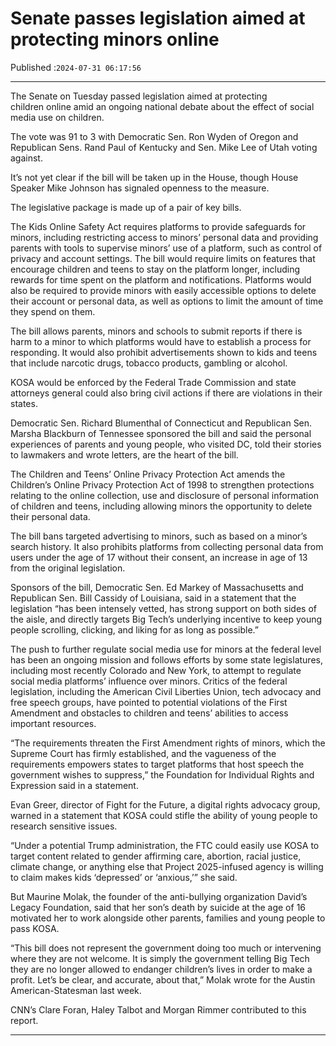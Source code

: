 # Senate passes legislation aimed at protecting minors online

Published :`2024-07-31 06:17:56`

---

The Senate on Tuesday passed legislation aimed at protecting children online amid an ongoing national debate about the effect of social media use on children.

The vote was 91 to 3 with Democratic Sen. Ron Wyden of Oregon and Republican Sens. Rand Paul of Kentucky and Sen. Mike Lee of Utah voting against.

It’s not yet clear if the bill will be taken up in the House, though House Speaker Mike Johnson has signaled openness to the measure.

The legislative package is made up of a pair of key bills.

The Kids Online Safety Act requires platforms to provide safeguards for minors, including restricting access to minors’ personal data and providing parents with tools to supervise minors’ use of a platform, such as control of privacy and account settings. The bill would require limits on features that encourage children and teens to stay on the platform longer, including rewards for time spent on the platform and notifications. Platforms would also be required to provide minors with easily accessible options to delete their account or personal data, as well as options to limit the amount of time they spend on them.

The bill allows parents, minors and schools to submit reports if there is harm to a minor to which platforms would have to establish a process for responding. It would also prohibit advertisements shown to kids and teens that include narcotic drugs, tobacco products, gambling or alcohol.

KOSA would be enforced by the Federal Trade Commission and state attorneys general could also bring civil actions if there are violations in their states.

Democratic Sen. Richard Blumenthal of Connecticut and Republican Sen. Marsha Blackburn of Tennessee sponsored the bill and said the personal experiences of parents and young people, who visited DC, told their stories to lawmakers and wrote letters, are the heart of the bill.

The Children and Teens’ Online Privacy Protection Act amends the Children’s Online Privacy Protection Act of 1998 to strengthen protections relating to the online collection, use and disclosure of personal information of children and teens, including allowing minors the opportunity to delete their personal data.

The bill bans targeted advertising to minors, such as based on a minor’s search history. It also prohibits platforms from collecting personal data from users under the age of 17 without their consent, an increase in age of 13 from the original legislation.

Sponsors of the bill, Democratic Sen. Ed Markey of Massachusetts and Republican Sen. Bill Cassidy of Louisiana, said in a statement that the legislation “has been intensely vetted, has strong support on both sides of the aisle, and directly targets Big Tech’s underlying incentive to keep young people scrolling, clicking, and liking for as long as possible.”

The push to further regulate social media use for minors at the federal level has been an ongoing mission and follows efforts by some state legislatures, including most recently Colorado and New York, to attempt to regulate social media platforms’ influence over minors. Critics of the federal legislation, including the American Civil Liberties Union, tech advocacy and free speech groups, have pointed to potential violations of the First Amendment and obstacles to children and teens’ abilities to access important resources.

“The requirements threaten the First Amendment rights of minors, which the Supreme Court has firmly established, and the vagueness of the requirements empowers states to target platforms that host speech the government wishes to suppress,” the Foundation for Individual Rights and Expression said in a statement.

Evan Greer, director of Fight for the Future, a digital rights advocacy group, warned in a statement that KOSA could stifle the ability of young people to research sensitive issues.

“Under a potential Trump administration, the FTC could easily use KOSA to target content related to gender affirming care, abortion, racial justice, climate change, or anything else that Project 2025-infused agency is willing to claim makes kids ‘depressed’ or ‘anxious,’” she said.

But Maurine Molak, the founder of the anti-bullying organization David’s Legacy Foundation, said that her son’s death by suicide at the age of 16 motivated her to work alongside other parents, families and young people to pass KOSA.

“This bill does not represent the government doing too much or intervening where they are not welcome. It is simply the government telling Big Tech they are no longer allowed to endanger children’s lives in order to make a profit. Let’s be clear, and accurate, about that,” Molak wrote for the Austin American-Statesman last week.

CNN’s Clare Foran, Haley Talbot and Morgan Rimmer contributed to this report.

---

